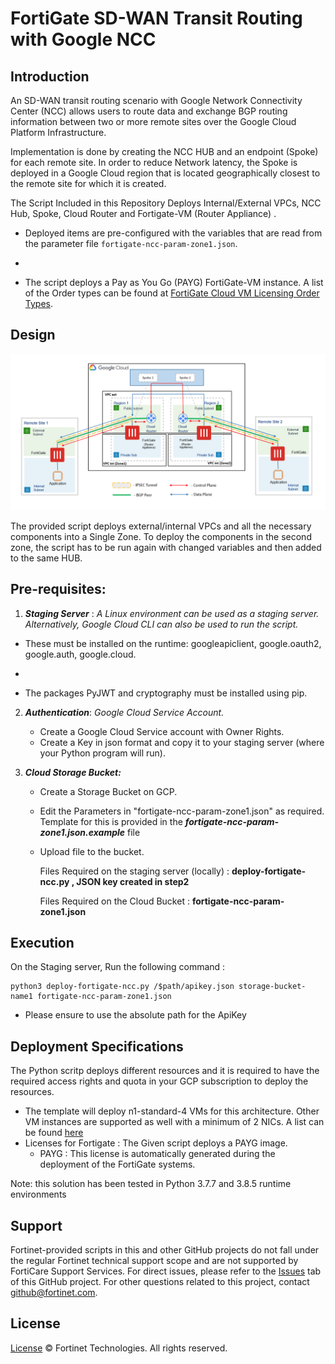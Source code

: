 # FortiGate SD-WAN Transit Routing with Google NCC

## Introduction

An SD-WAN transit routing scenario with Google Network Connectivity Center (NCC) allows users to route data and exchange BGP routing information between two or more remote sites over the Google Cloud Platform Infrastructure.

Implementation is done by creating the NCC HUB and an endpoint (Spoke) for each remote site. In order to reduce Network latency, the Spoke is deployed in a Google Cloud region that is located geographically closest to the remote site for which it is created.

The Script Included in this Repository Deploys Internal/External VPCs, NCC Hub, Spoke, Cloud Router and Fortigate-VM (Router Appliance) .
- Deployed items are pre-configured with the variables that are read from the parameter file `fortigate-ncc-param-zone1.json`.
- ```
- The script deploys a Pay as You Go (PAYG) FortiGate-VM instance. A list of the Order types can be found at [FortiGate Cloud VM Licensing Order Types](https://docs.fortinet.com/document/fortigate-public-cloud/7.0.0/gcp-administration-guide/451056/order-types).


## Design

<p align="center">
  <a href="images/"><img width="800px" src="images/SingleVM-NCC.png" alt="singlevm google ncc"></a>
</p


The provided script deploys external/internal VPCs and all the necessary components into a Single Zone. To deploy the components in the second zone, the script has to be run again with changed variables and then added to the same HUB.


## Pre-requisites:

1) ***Staging Server*** : _A Linux environment can be used as a staging server. Alternatively, Google Cloud CLI can also be used to run the script._
- These must be installed on the runtime:  googleapiclient, google.oauth2, google.auth, google.cloud.
- ```
- The packages PyJWT and cryptography must be installed using pip.

2) ***Authentication***: _Google Cloud Service Account._
	- Create a Google Cloud Service account with Owner Rights.
	- Create a Key in json format and copy it to your staging server (where your Python program will run).

3) ***Cloud Storage Bucket:***
	- Create a Storage Bucket on GCP.
	- Edit the Parameters in "fortigate-ncc-param-zone1.json" as required. Template for this is provided in the ***fortigate-ncc-param-zone1.json.example*** file
	- Upload file to the bucket.

		Files Required on the staging server (locally) : **deploy-fortigate-ncc.py , JSON key created in step2**

		Files Required on the Cloud Bucket : **fortigate-ncc-param-zone1.json**
	
## Execution

On the Staging server, Run the following command :
	
	python3 deploy-fortigate-ncc.py /$path/apikey.json storage-bucket-name1 fortigate-ncc-param-zone1.json
		
-	Please ensure to use the absolute path for the ApiKey
	

## Deployment Specifications

The Python scritp deploys different resources and it is required to have the required access rights and quota in your GCP subscription to deploy the resources.

- The template will deploy n1-standard-4 VMs for this architecture. Other VM instances are supported as well with a minimum of 2 NICs. A list can be found [here](https://docs.fortinet.com/document/fortigate-public-cloud/7.0.0/gcp-administration-guide/204792/models)
- Licenses for Fortigate : The Given script deploys a PAYG image.
  - PAYG : This license is automatically generated during the deployment of the FortiGate systems.



Note: this solution has been tested in Python 3.7.7 and 3.8.5 runtime environments


## Support
Fortinet-provided scripts in this and other GitHub projects do not fall under the regular Fortinet technical support scope and are not supported by FortiCare Support Services.
For direct issues, please refer to the [Issues](https://github.com/fortinet/fortigate-terraform-deploy/issues) tab of this GitHub project.
For other questions related to this project, contact [github@fortinet.com](mailto:github@fortinet.com).

## License
[License](https://github.com/fortinet/fortigate-gcp-ncc/blob/main/LICENSE) © Fortinet Technologies. All rights reserved.
